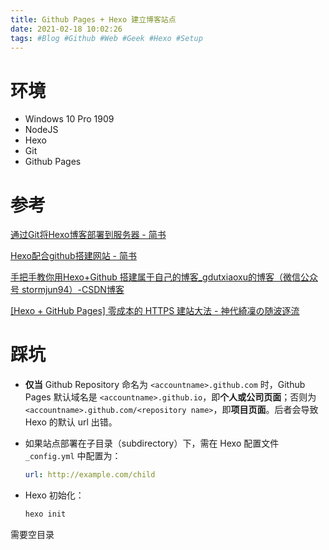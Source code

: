 ```yaml
---
title: Github Pages + Hexo 建立博客站点
date: 2021-02-18 10:02:26
tags: #Blog #Github #Web #Geek #Hexo #Setup
---
```


# 环境

- Windows 10 Pro 1909
- NodeJS
- Hexo
- Git
- Github Pages

# 参考

[通过Git将Hexo博客部署到服务器 - 简书](https://www.jianshu.com/p/e03e363713f9)

[Hexo配合github搭建网站 - 简书](https://www.jianshu.com/p/3e6083a2b498)

[手把手教你用Hexo+Github 搭建属于自己的博客_gdutxiaoxu的博客（微信公众号 stormjun94）-CSDN博客](https://blog.csdn.net/gdutxiaoxu/article/details/53576018)

[[Hexo + GitHub Pages] 零成本的 HTTPS 建站大法 - 神代綺凜の随波逐流](https://moe.best/tutorial/hexo-github-pages.html)

# 踩坑

- **仅当** Github Repository 命名为 `<accountname>.github.com` 时，Github Pages 默认域名是 `<accountname>.github.io`，即**个人或公司页面**；否则为`<accountname>.github.com/<repository name>`，即**项目页面**。后者会导致 Hexo 的默认 url 出错。

- 如果站点部署在子目录（subdirectory）下，需在 Hexo 配置文件`_config.yml` 中配置为：

	```yml
	url: http://example.com/child
	```

- Hexo 初始化：

	```bash
	hexo init
	```
需要空目录